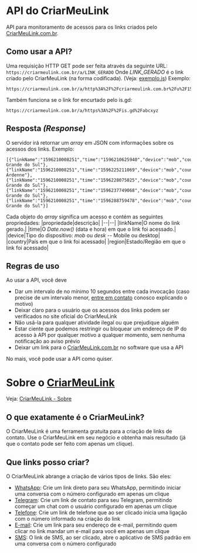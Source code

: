 # API do CriarMeuLink
API para monitoramento de acessos para os links criados pelo [CriarMeuLink.com.br](https://criarmeulink.com.br).

## Como usar a API?
Uma requisição HTTP GET pode ser feita através da seguinte URL: `https://criarmeulink.com.br/a/LINK_GERADO`
Onde *LINK_GERADO* é o link criado pelo CriarMeuLink (na forma codificada). (Veja: [exemplo.js](https://github.com/CriarMeuLink/API/blob/master/exemplo.js))
Exemplo: 

    https://criarmeulink.com.br/a/http%3A%2F%2Fcriarmeulink.com.br%2Fu%2F1594736628065
Também funciona se o link for encurtado pelo is.gd:

    https://criarmeulink.com.br/a/https%3A%2F%2Fis.gd%2Fabcxyz

## Resposta *(Response)*
O servidor irá retornar um *array* em JSON com informações sobre os acessos dos links.
Exemplo:

    [{"linkName":"1596210008251","time":"1596210625940","device":"mob","country":"BR","region":"Rio Grande do Sul"},
    {"linkName":"1596210008251","time":"1596225211069","device":"mob","country":"FR","region":"Champagne-Ardenne"},
    {"linkName":"1596210008251","time":"1596228075025","device":"mob","country":"BR","region":"Rio Grande do Sul"},
    {"linkName":"1596210008251","time":"1596237749068","device":"mob","country":"BR","region":"Rio Grande do Sul"},
    {"linkName":"1596210008251","time":"1596288759478","device":"mob","country":"BR","region":"Rio Grande do Sul"}]

Cada objeto do *array* significa um acesso e contém as seguintes propriedades:
|propriedade|descrição|
|--|--|
|linkName|O nome do link gerado.|
|time|O *Date.now()* (data e hora) em que o link foi acessado.|
|device|Tipo do dispositivo: *mob* ou *desk* -- Mobile ou desktop|
|country|País em que o link foi acessado|
|region|Estado/Região em que o link foi acessado|

## Regras de uso
Ao usar a API, você deve

 - Dar um intervalo de no mínimo 10 segundos entre cada invocação (caso precise de um intervalo menor, [entre em contato](http://criarmeulink.com.br/u/1594736628065) conosco explicando o motivo)
 - Deixar claro para o usuário que os acessos dos links podem ser verificados no site oficial do CriarMeuLink
 - Não usá-la para qualquer atividade ilegal ou que prejudique alguém
 - Estar ciente que podemos restringir ou bloquear um endereço de IP do acesso à API por qualquer motivo a qualquer momento, sem nenhuma notificação ao aviso prévio
 - Deixar um link para o [CriarMeuLink.com.br](https://criarmeulink.com.br/) no software que usa a API
 
No mais, você pode usar a API como quiser.

# Sobre o [CriarMeuLink](https://criarmeulink.com.br/)
Veja: [CriarMeuLink - Sobre](https://criarmeulink.com.br/sobre.html)

## O que exatamente é o CriarMeuLink?
O CriarMeuLink é uma ferramenta gratuita para a criação de links de contato. Use o CriarMeuLink em seu negócio e obtenha mais resultado (já que o contato pode ser feito com apenas um clique).

## Que links posso criar?
O CriarMeuLink abrange a criação de vários tipos de links. São eles:

-   [WhatsApp](https://criarmeulink.com.br/link-whatsapp.html "Clique aqui e veja como criar um link de WhatsApp"): Crie um link direto para seu WhatsApp, permitindo iniciar uma conversa com o número configurado em apenas um clique
-   [Telegram](https://criarmeulink.com.br/link-telegram.html "Clique aqui e veja como criar um link de Telegram"): Crie um link de contato para seu Telegram, permitindo começar um chat com o usuário configurado em apenas um clique
-   [Telefone](https://criarmeulink.com.br/link-telefone.html "Clique aqui e veja como criar um link de Telefone"): Crie um link de telefone que ao ser clicado inicia uma ligação com o número informado na criação do link
-   [E-mail](https://criarmeulink.com.br/link-email.html "Clique aqui e veja como criar um link de E-mail"): Crie um link para seu endereço de e-mail, permitindo quem clicar no link mandar um e-mail para você em apenas um clique
-   [SMS](https://criarmeulink.com.br/link-sms.html "Clique aqui e veja como criar um link de WhatsApp"): O link de SMS, ao ser clicado, abre o aplicativo de SMS padrão em uma conversa com o número configurado
